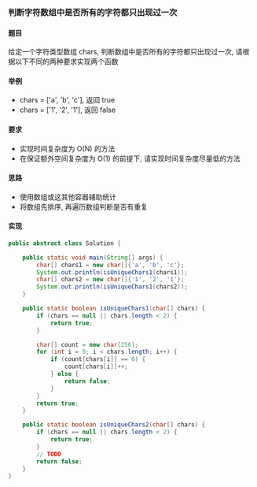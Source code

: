 ### 判断字符数组中是否所有的字符都只出现过一次

#### 题目
给定一个字符类型数组 chars, 判断数组中是否所有的字符都只出现过一次, 请根据以下不同的两种要求实现两个函数

#### 举例
- chars = ['a', 'b', 'c'], 返回 true
- chars = ['1', '2', '1'], 返回 false

#### 要求
- 实现时间复杂度为 O(N) 的方法
- 在保证额外空间复杂度为 O(1) 的前提下, 请实现时间复杂度尽量低的方法

#### 思路
- 使用数组或这其他容器辅助统计
- 将数组先排序, 再遍历数组判断是否有重复

#### 实现
```Java
public abstract class Solution {

    public static void main(String[] args) {
        char[] chars1 = new char[]{'a', 'b', 'c'};
        System.out.println(isUniqueChars1(chars1));
        char[] chars2 = new char[]{'1', '2', '1'};
        System.out.println(isUniqueChars1(chars2));
    }

    public static boolean isUniqueChars1(char[] chars) {
        if (chars == null || chars.length < 2) {
            return true;
        }

        char[] count = new char[256];
        for (int i = 0; i < chars.length; i++) {
            if (count[chars[i]] == 0) {
                count[chars[i]]++;
            } else {
                return false;
            }
        }
        return true;
    }

    public static boolean isUniqueChars2(char[] chars) {
        if (chars == null || chars.length < 2) {
            return true;
        }
        // TODO
        return false;
    }
}
```
